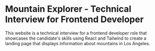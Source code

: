 # Mountain Explorer - Technical Interview for Frontend Developer

This website is a technical interview for a frontend developer role that showcases the candidate's skills using React and Tailwind to create a landing page that displays information about mountains in Los Angeles.

